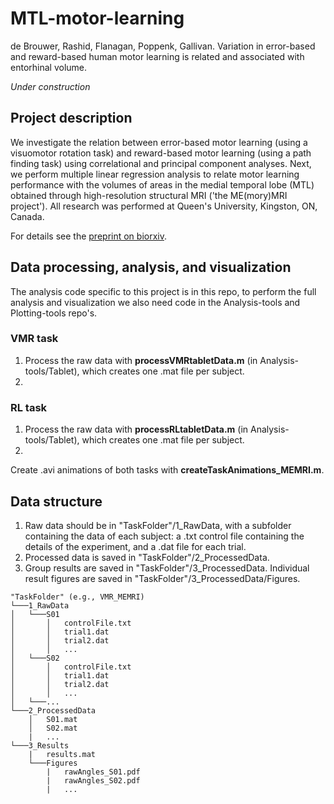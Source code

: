 # MTL-motor-learning
de Brouwer, Rashid, Flanagan, Poppenk, Gallivan. Variation in error-based and reward-based human motor learning is related and associated with entorhinal volume. 

_Under construction_

## Project description
We investigate the relation between error-based motor learning (using a visuomotor rotation task) and reward-based motor learning (using a path finding task) using correlational and principal component analyses. Next, we perform multiple linear regression analysis to relate motor learning performance with the volumes of areas in the medial temporal lobe (MTL) obtained through high-resolution structural MRI ('the ME(mory)MRI project'). All research was performed at Queen's University, Kingston, ON, Canada.

For details see the [preprint on biorxiv](https://doi.org/10.1101/2020.05.27.119529). 

## Data processing, analysis, and visualization
The analysis code specific to this project is in this repo, to perform the full analysis and visualization we also need code in the Analysis-tools and Plotting-tools repo's.

### VMR task
1. Process the raw data with **processVMRtabletData.m** (in Analysis-tools/Tablet), which creates one .mat file per subject.
2.

### RL task
1. Process the raw data with **processRLtabletData.m** (in Analysis-tools/Tablet), which creates one .mat file per subject.
2.

Create .avi animations of both tasks with **createTaskAnimations_MEMRI.m**.

## Data structure
1. Raw data should be in "TaskFolder"/1_RawData, with a subfolder containing the data of each subject: a .txt control file containing the details of the experiment, and a .dat file for each trial.
2. Processed data is saved in "TaskFolder"/2_ProcessedData.
3. Group results are saved in "TaskFolder"/3_ProcessedData. Individual result figures are saved in "TaskFolder"/3_ProcessedData/Figures.

```
"TaskFolder" (e.g., VMR_MEMRI)
└───1_RawData
│   └───S01
│       │   controlFile.txt
│       │   trial1.dat
│       │   trial2.dat
│       │   ...
│   └───S02
│       │   controlFile.txt
│       │   trial1.dat
│       │   trial2.dat
│       │   ...
│   └───...
└───2_ProcessedData
    │   S01.mat
    │   S02.mat
    |   ...
└───3_Results
    |   results.mat
    └───Figures
        |   rawAngles_S01.pdf
        |   rawAngles_S02.pdf
        |   ...
```
